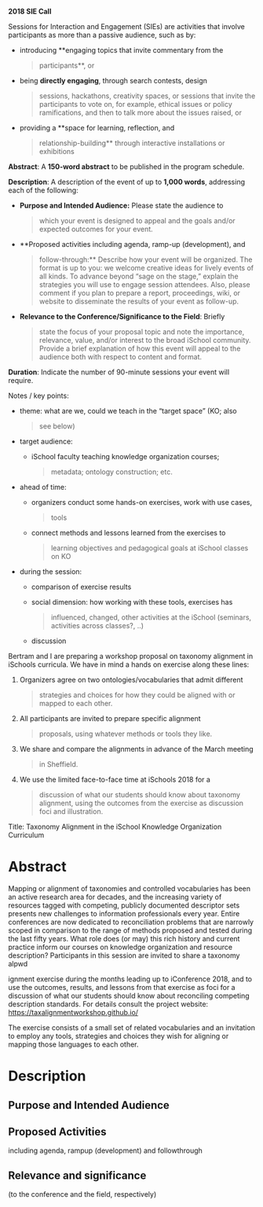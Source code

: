 **2018 SIE Call**

Sessions for Interaction and Engagement (SIEs) are activities that
involve participants as more than a passive audience, such as by:

-   introducing **engaging topics that invite commentary from the
    > participants**, or

-   being **directly engaging**, through search contests, design
    > sessions, hackathons, creativity spaces, or sessions that invite
    > the participants to vote on, for example, ethical issues or policy
    > ramifications, and then to talk more about the issues raised, or

-   providing a **space for learning, reflection, and
    > relationship-building** through interactive installations or
    > exhibitions

**Abstract**: A **150-word abstract** to be published in the program
schedule.

**Description**: A description of the event of up to **1,000 words**,
addressing each of the following:

-   **Purpose and Intended Audience:** Please state the audience to
    > which your event is designed to appeal and the goals and/or
    > expected outcomes for your event.

-   **Proposed activities including agenda, ramp-up (development), and
    > follow-through:** Describe how your event will be organized. The
    > format is up to you: we welcome creative ideas for lively events
    > of all kinds. To advance beyond “sage on the stage,” explain the
    > strategies you will use to engage session attendees. Also, please
    > comment if you plan to prepare a report, proceedings, wiki, or
    > website to disseminate the results of your event as follow-up.

-   **Relevance to the Conference/Significance to the Field**: Briefly
    > state the focus of your proposal topic and note the importance,
    > relevance, value, and/or interest to the broad iSchool community.
    > Provide a brief explanation of how this event will appeal to the
    > audience both with respect to content and format.

**Duration**: Indicate the number of 90-minute sessions your event will
require.



Notes / key points:

-   theme: what are we, could we teach in the “target space” (KO; also
    > see below)

-   target audience:

    -   iSchool faculty teaching knowledge organization courses;
        > metadata; ontology construction; etc.

-   ahead of time:

    -   organizers conduct some hands-on exercises, work with use cases,
        > tools

    -   connect methods and lessons learned from the exercises to
        > learning objectives and pedagogical goals at iSchool classes
        > on KO

-   during the session:

    -   comparison of exercise results

    -   social dimension: how working with these tools, exercises has
        > influenced, changed, other activities at the iSchool
        > (seminars, activities across classes?, ..)

    -   discussion

Bertram and I are preparing a workshop proposal on taxonomy
alignment in iSchools curricula. We have in mind a hands on exercise
along these lines:

1.  Organizers agree on two ontologies/vocabularies that admit different
    > strategies and choices for how they could be aligned with or
    > mapped to each other.

2.  All participants are invited to prepare specific alignment
    > proposals, using whatever methods or tools they like.

3.  We share and compare the alignments in advance of the March meeting
    > in Sheffield.

4.  We use the limited face-to-face time at iSchools 2018 for a
    > discussion of what our students should know about taxonomy
    > alignment, using the outcomes from the exercise as discussion foci
    > and illustration.


Title: Taxonomy Alignment in the iSchool Knowledge Organization Curriculum

# Abstract

Mapping or alignment of taxonomies and controlled vocabularies has
been an active research area for decades, and the increasing variety
of resources tagged with competing, publicly documented descriptor
sets presents new challenges to information professionals every
year. Entire conferences are now dedicated to reconciliation problems
that are narrowly scoped in comparison to the range of methods
proposed and tested during the last fifty years. What role does (or
may) this rich history and current practice inform our courses on
knowledge organization and resource description? Participants in this
session are invited to share a taxonomy alpwd



ignment exercise during the
months leading up to iConference 2018, and to use the outcomes,
results, and lessons from that exercise as foci for a discussion of
what our students should know about reconciling competing description
standards. For details consult the project website:
https://taxalignmentworkshop.github.io/



The exercise consists of a small set of related
vocabularies and an invitation to employ any tools, strategies and
choices they wish for aligning or mapping those languages to each
other.




# Description

## Purpose and Intended Audience

## Proposed Activities

including agenda, rampup (development) and followthrough

## Relevance and significance

(to the conference and the field, respectively)

